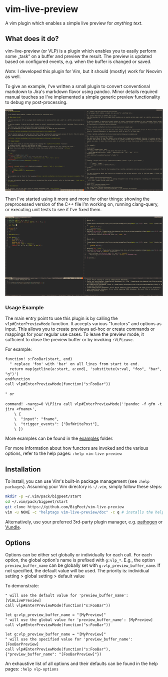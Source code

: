 # vim-live-preview

A vim plugin which enables a simple live preview for *anything text*.

## What does it do?

vim-live-preview (or VLP) is a plugin which enables you to easily perform some „task“ on a buffer and preview the result.
The preview is updated based on configured events, e.g. when the buffer is changed or saved.

*Note:* I developed this plugin for Vim, but it should (mostly) work for Neovim as well.

To give an example, I've written a small plugin to convert conventional markdown to Jira's markdown flavor using pandoc.
Minor details required manual touches so I‘ve implemented a simple generic preview functionality to debug my post-processing.

![Screenshot of a jira conversion](assets/jira-example.png)

Then I've started using it more and more for other things: showing the preprocessed version of the C++ file I’m working on, running clang-query, or executing unit tests to see if I’ve fixed them.

![Screenshot of the clang-query example](assets/clang-query-example.png)

### Usage Example

The main entry point to use this plugin is by calling the `vlp#EnterPreviewMode` function.
It accepts various "functors" and options as input.
This allows you to create previews ad-hoc or create commands or mappings for your regular use cases.
To leave the preview mode, it sufficient to close the preview buffer or by invoking `:VLPLeave`.

For example:

```vim
function! s:FooBar(start, end)
  " replace 'foo' with 'bar' on all lines from start to end.
  return map(getline(a:start, a:end), 'substitute(v:val, "foo", "bar", "g")')
endfunction
call vlp#EnterPreviewMode(function("s:FooBar"))

" or

command! -nargs=0 VLPJira call vlp#EnterPreviewMode('!pandoc -f gfm -t jira <fname>',
    \ {
    \  "input": "fname",
    \  "trigger_events": ["BufWritePost"],
    \ })
```

More examples can be found in the [examples](https://github.com/BigPeet/vim-live-preview/tree/master/examples) folder.

For more information about how functors are invoked and the various options, refer to the help pages: `:help vim-live-preview`

## Installation

To install, you can use Vim's built-in package management (see `:help packages`).
Assuming your Vim directory is `~/.vim`, simply follow these steps:

```bash
mkdir -p ~/.vim/pack/bigpeet/start
cd ~/.vim/pack/bigpeet/start
git clone https://github.com/BigPeet/vim-live-preview
vim -u NONE -c "helptags vim-live-preview/doc" -c q # installs the helptags
```

Alternatively, use your preferred 3rd-party plugin manager, e.g. [pathogen](https://github.com/tpope/vim-pathogen) or [Vundle](https://github.com/VundleVim/Vundle.vim).

## Options

Options can be either set globally or individually for each call.
For each option, the global option's name is prefixed with `g:vlp_*`.
E.g., the option `preview_buffer_name` can be globally set with `g:vlp_preview_buffer_name`.
If not specified, the default value will be used.
The priority is: individiual setting > global setting > default value

To demonstrate:

```vim
" will use the default value for 'preview_buffer_name': [VimLivePreview]
call vlp#EnterPreviewMode(function("s:FooBar"))
```

```vim
let g:vlp_preview_buffer_name = "[MyPreview]"
" will use the global value for 'preview_buffer_name': [MyPreview]
call vlp#EnterPreviewMode(function("s:FooBar"))
```

```vim
let g:vlp_preview_buffer_name = "[MyPreview]"
" will use the specified value for 'preview_buffer_name': [FooBarPreview]
call vlp#EnterPreviewMode(function("s:FooBar"), {"preview_buffer_name": "[FooBarPreview]"})
```

An exhaustive list of all options and their defaults can be found in the help pages: `:help vlp-options`
